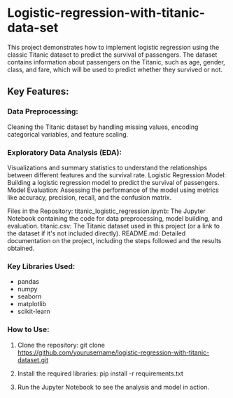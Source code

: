 # Logistic-regression-with-titanic-data-set
This project demonstrates how to implement logistic regression using the classic Titanic dataset to predict the survival of passengers. The dataset contains information about passengers on the Titanic, such as age, gender, class, and fare, which will be used to predict whether they survived or not.

## Key Features:

### Data Preprocessing: 
  Cleaning the Titanic dataset by handling missing values, encoding categorical variables, and feature scaling.
### Exploratory Data Analysis (EDA): 
  Visualizations and summary statistics to understand the relationships between different features and the survival rate.
Logistic Regression Model: 
  Building a logistic regression model to predict the survival of passengers.
Model Evaluation: 
  Assessing the performance of the model using metrics like accuracy, precision, recall, and the confusion matrix.

Files in the Repository:
titanic_logistic_regression.ipynb: The Jupyter Notebook containing the code for data preprocessing, model building, and evaluation.
titanic.csv: The Titanic dataset used in this project (or a link to the dataset if it's not included directly).
README.md: Detailed documentation on the project, including the steps followed and the results obtained.

### Key Libraries Used:
- pandas
- numpy
- seaborn
- matplotlib
- scikit-learn

### How to Use:

1. Clone the repository:
git clone https://github.com/yourusername/logistic-regression-with-titanic-dataset.git

2. Install the required libraries:
pip install -r requirements.txt

3. Run the Jupyter Notebook to see the analysis and model in action.

